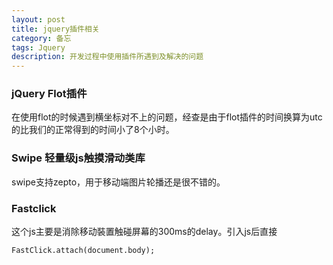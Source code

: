 ```yaml
---
layout: post
title: jquery插件相关
category: 备忘
tags: Jquery
description: 开发过程中使用插件所遇到及解决的问题
---
```


### jQuery Flot插件
在使用flot的时候遇到横坐标对不上的问题，经查是由于flot插件的时间换算为utc的比我们的正常得到的时间小了8个小时。

### Swipe 轻量级js触摸滑动类库
swipe支持zepto，用于移动端图片轮播还是很不错的。	

### Fastclick
这个js主要是消除移动裝置触碰屏幕的300ms的delay。引入js后直接

	FastClick.attach(document.body);